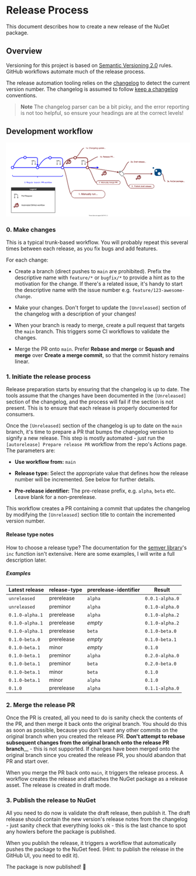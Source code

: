 # Release Process

This document describes how to create a new release of the NuGet package.

## Overview

Versioning for this project is based on [Semantic Versioning 2.0](https://semver.org/spec/v2.0.0.html) rules. GitHub
workflows automate much of the release process.

The release automation tooling relies on the [changelog](../CHANGELOG.md) to detect the current version number. The
changelog is assumed to follow [keep a changelog](https://keepachangelog.com/en/1.0.0/) conventions.

> **Note**
> The changelog parser can be a bit picky, and the error reporting is not too helpful, so ensure your headings
> are at the correct levels!

## Development workflow

![Workflow overview](./release_workflow.drawio.svg)

### 0. Make changes

This is a typical trunk-based workflow. You will probably repeat this several times between each release, as you fix
bugs and add features.

For each change:

- Create a branch (direct pushes to `main` are prohibited). Prefix the descriptive name with `feature/*` or `bugfix/*`
  to provide a hint as to the motivation for the change. If there's a related issue, it's handy to start the descriptive
  name with the issue number e.g. `feature/123-awesome-change`.

- Make your changes. Don't forget to update the `[Unreleased]` section of the changelog with a description of your
  changes!

- When your branch is ready to merge, create a pull request that targets the `main` branch. This triggers some CI
  workflows to validate the changes.

- Merge the PR onto `main`. Prefer **Rebase and merge** or **Squash and merge** over **Create a merge commit**, so that
  the commit history remains linear.

### 1. Initiate the release process

Release preparation starts by ensuring that the changelog is up to date. The tools assume that the changes have been
documented in the `[Unreleased]` section of the changelog, and the process will fail if the section is not present. This
is to ensure that each release is properly documented for consumers.

Once the `[Unreleased]` section of the changelog is up to date on the `main` branch, it's time to prepare a PR that
bumps the changelog version to signify a new release. This step is mostly automated - just run the `[autorelease]
Prepare release PR` workflow from the repo's Actions page. The parameters are:

- **Use workflow from:** `main`

- **Release type:** Select the appropriate value that defines how the release number will be incremented. See below for
  further details.

- **Pre-release identifier:** The pre-release prefix, e.g. `alpha`, `beta` etc. Leave blank for a non-prerelease.

This workflow creates a PR containing a commit that updates the changelog by modifying the `[Unreleased]` section title
to contain the incremented version number.

#### Release type notes

How to choose a release type? The documentation for the [semver
library](https://www.npmjs.com/package/semver#user-content-functions)'s `inc` function isn't extensive. Here are some
examples, I will write a full description later.

##### Examples

| Latest release   | release-type | prerelease-identifier | Result            |
| ---------------- | ------------ | --------------------- | ----------------- |
| `unreleased`     | prerelease   | `alpha`               | `0.0.1-alpha.0`   |
| `unreleased`     | preminor     | `alpha`               | `0.1.0-alpha.0`   |
| `0.1.0-alpha.1`  | prerelease   | `alpha`               | `0.1.0-alpha.2`   |
| `0.1.0-alpha.1`  | prerelease   | _empty_               | `0.1.0-alpha.2`   |
| `0.1.0-alpha.1`  | prerelease   | `beta`                | `0.1.0-beta.0`    |
| `0.1.0-beta.0`   | prerelease   | _empty_               | `0.1.0-beta.1`    |
| `0.1.0-beta.1`   | minor        | _empty_               | `0.1.0`           |
| `0.1.0-beta.1`   | preminor     | `alpha`               | `0.2.0-alpha.0`   |
| `0.1.0-beta.1`   | preminor     | `beta`                | `0.2.0-beta.0`    |
| `0.1.0-beta.1`   | minor        | `beta`                | `0.1.0`           |
| `0.1.0-beta.1`   | minor        | `alpha`               | `0.1.0`           |
| `0.1.0`          | prerelease   | `alpha`               | `0.1.1-alpha.0`   |

### 2. Merge the release PR

Once the PR is created, all you need to do is sanity check the contents of the PR, and then merge it back onto the
original branch. You should do this as soon as possible, because you don't want any other commits on the original branch
when you created the release PR. **Don't attempt to rebase subsequent changes from the original branch onto the release
PR branch**__ - this is not supported. If changes have been merged onto the original branch since you created the release PR,
you should abandon that PR and start over.

When you merge the PR back onto `main`, it triggers the release process. A workflow creates the release and attaches the
NuGet package as a release asset. The release is created in draft mode.

### 3. Publish the release to NuGet

All you need to do now is validate the draft release, then publish it. The draft release should contain the new
version's release notes from the changelog - just sanity check that everything looks ok - this is the last chance to
spot any howlers before the package is published.

When you publish the release, it triggers a workflow that automatically pushes the package to the NuGet feed. (Hint: to
publish the release in the GitHub UI, you need to edit it).

The package is now published! :rocket:
